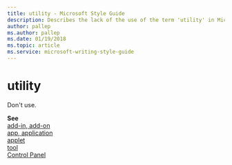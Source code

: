 ```yaml
---
title: utility - Microsoft Style Guide
description: Describes the lack of the use of the term 'utility' in Microsoft content and provides a list of alternative terms to use.
author: pallep
ms.author: pallep
ms.date: 01/19/2018
ms.topic: article
ms.service: microsoft-writing-style-guide
---
```


# utility

Don't use.

**See**   
[add-in, add-on](~/a-z-word-list-term-collections/a/add-in-add-on.md)  
[app, application](~/a-z-word-list-term-collections/a/app-application.md)  
[applet](~/a-z-word-list-term-collections/a/applet.md)  
[tool](~/a-z-word-list-term-collections/t/tool.md)  
[Control Panel](~/a-z-word-list-term-collections/c/control-panel.md)
